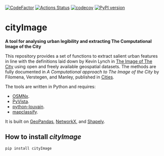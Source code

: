 [![CodeFactor](https://www.codefactor.io/repository/github/g-filomena/cityimage/badge)](https://www.codefactor.io/repository/github/g-filomena/cityimage)
[![Actions Status](https://github.com/g-filomena/cityimage/workflows/tests/badge.svg)](https://github.com//g-filomena/cityimage/actions?query=workflow%3Atests)
[![codecov](https://codecov.io/gh/g-filomena/cityImage/branch/master/graph/badge.svg)](https://codecov.io/gh/g-filomena/cityImage)
[![PyPI version](https://badge.fury.io/py/cityImage.svg)](https://badge.fury.io/py/cityImage)

# cityImage

**A tool for analysing urban legibility and extracting The Computational Image of the City**

This repository provides a set of functions to extract salient urban features in line with the definitions laid down by Kevin Lynch in [The Image of The City](https://mitpress.mit.edu/books/image-city) using open and freely available geospatial datasets.
The methods are fully documented in *A Computational approach to The Image of the City* by Filomena, Verstegen, and Manley, published in [Cities](https://doi.org/10.1016/j.cities.2019.01.006).

The tools are written in Python and requires:

* [OSMNx](https://osmnx.readthedocs.io/en/stable/).
* [PyVista](https://docs.pyvista.org/version/stable/).
* [python-louvain](https://github.com/taynaud/python-louvain).
* [mapclassify](https://github.com/pysal/mapclassify).

It is built on [GeoPandas](https://github.com/geopandas/geopandas), [NetworkX](https://github.com/networkx/networkx), and [Shapely](https://github.com/shapely/shapely).

## How to install *cityImage*

    pip install cityImage
